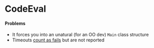 # CodeEval

#### Problems

 - It forces you into an unatural (for an OO dev) `Main` class structure
 - Timeouts [count as fails](http://codereview.stackexchange.com/questions/104506/reporting-the-longest-lines-in-a-file-in-decreasing-length-order) but are not reported
